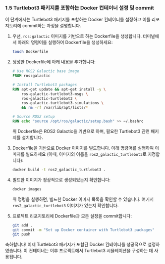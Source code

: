 ### 1.5 Turtlebot3 패키지를 포함하는 Docker 컨테이너 설정 및 commit

이 단계에서는 Turtlebot3 패키지를 포함하는 Docker 컨테이너를 설정하고 이를 리포지토리에 commit하는 과정을 설명합니다.

1. 우선, `ros:galactic` 이미지를 기반으로 하는 Dockerfile을 생성합니다. 터미널에서 아래의 명령어를 실행하여 Dockerfile을 생성하세요:

    ```bash
    touch Dockerfile
    ```

2. 생성한 Dockerfile에 아래 내용을 추가합니다:

    ```Dockerfile
    # Use ROS2 Galactic base image
    FROM ros:galactic

    # Install Turtlebot3 packages
    RUN apt-get update && apt-get install -y \
        ros-galactic-turtlebot3-msgs \
        ros-galactic-turtlebot3 \
        ros-galactic-turtlebot3-simulations \
        && rm -rf /var/lib/apt/lists/*

    # Source ROS2 setup
    RUN echo "source /opt/ros/galactic/setup.bash" >> ~/.bashrc
    ```

    위 Dockerfile은 ROS2 Galactic을 기반으로 하며, 필요한 Turtlebot3 관련 패키지를 설치합니다.

3. Dockerfile을 기반으로 Docker 이미지를 빌드합니다. 아래 명령어를 실행하여 이미지를 빌드하세요 (이때, 이미지의 이름을 `ros2_galactic_turtlebot3`로 지정합니다):

    ```bash
    docker build -t ros2_galactic_turtlebot3 .
    ```

4. 빌드한 이미지가 정상적으로 생성되었는지 확인합니다:

    ```bash
    docker images
    ```

    위 명령을 실행하면, 빌드한 Docker 이미지 목록을 확인할 수 있습니다. 여기서 `ros2_galactic_turtlebot3` 이미지가 있는지 확인합니다.

5. 프로젝트 리포지토리에 Dockerfile과 모든 설정을 commit합니다:

    ```bash
    git add .
    git commit -m "Set up Docker container with Turtlebot3 packages"
    git push
    ```

축하합니다! 이제 Turtlebot3 패키지가 포함된 Docker 컨테이너를 성공적으로 설정하였습니다. 이 컨테이너는 이후 프로젝트에서 Turtlebot3 시뮬레이션을 구성하는 데 사용됩니다.
